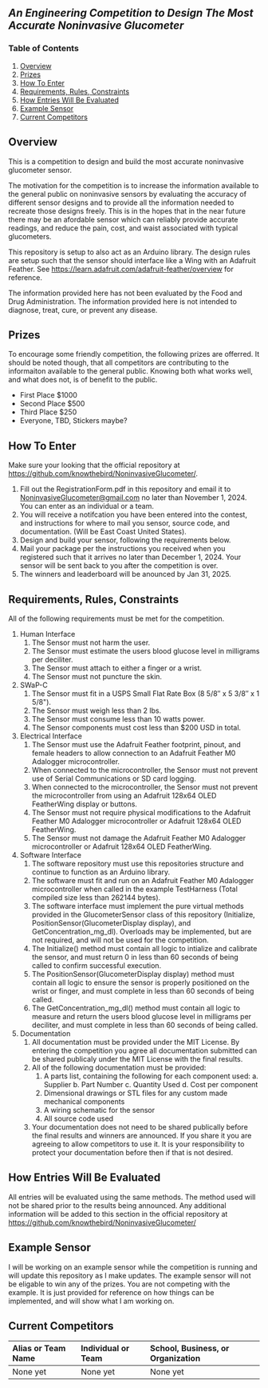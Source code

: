 ## _An Engineering Competition to Design The Most Accurate Noninvasive Glucometer_
### Table of Contents
1. [Overview](#overview)
2. [Prizes](#prizes)
3. [How To Enter](#how-to-enter)
4. [Requirements, Rules, Constraints](#requirements,-rules,-constraints)
5. [How Entries Will Be Evaluated](#how-entries-will-be-evaluated)
6. [Example Sensor](#example-sensor)
7. [Current Competitors](#current-competitors)

## Overview
This is a competition to design and build the most accurate noninvasive glucometer sensor. 

The motivation for the competition is to increase the information available to the general public on noninvasive sensors by evaluating the accuracy of different sensor designs and to provide all the information needed to recreate those designs freely.  This is in the hopes that in the near future there may be an afordable sensor which can reliably provide accurate readings, and reduce the pain, cost, and waist associated with typical glucometers.

This repository is setup to also act as an Arduino library.  The design rules are setup such that the sensor should interface like a Wing with an Adafruit Feather.  See https://learn.adafruit.com/adafruit-feather/overview for reference.

The information provided here has not been evaluated by the Food and Drug Administration.  The information provided here is not intended to diagnose, treat, cure, or prevent any disease.

## Prizes
To encourage some friendly competition, the following prizes are offerred.  It should be noted though, that all competitors are contributing to the informaiton available to the general public.  Knowing both what works well, and what does not, is of benefit to the public.
 - First Place $1000
 - Second Place $500
 - Third Place $250
 - Everyone, TBD, Stickers maybe?

## How To Enter
Make sure your looking that the official repository at https://github.com/knowthebird/NoninvasiveGlucometer/.
  1. Fill out the RegistrationForm.pdf in this  repository and email it to NoninvasiveGlucometer@gmail.com no later than November 1, 2024. You can enter as an individual or a team.
  2. You will receive a notifcation you have been entered into the contest, and instructions for where to mail you sensor, source code, and documentation. (Will be East Coast United States).
  3. Design and build your sensor, following the requirements below.
  4. Mail your package per the instructions you received when you registered such that it arrives no later than December 1, 2024. Your sensor will be sent back to you after the competition is over.
  5. The winners and leaderboard will be anounced by Jan 31, 2025.

## Requirements, Rules, Constraints
All of the following requirements must be met for the competition.

  1. Human Interface
     1. The Sensor must not harm the user.
     2. The Sensor must estimate the users blood glucose level in milligrams per deciliter.
     3. The Sensor must attach to either a finger or a wrist.
     4. The Sensor must not puncture the skin.
  2. SWaP-C
     1. The Sensor must fit in a USPS Small Flat Rate Box (8 5/8″ x 5 3/8″ x 1 5/8").
     2. The Sensor must weigh less than 2 lbs.
     3. The Sensor must consume less than 10 watts power.
     4. The Sensor components must cost less than $200 USD in total.
  3. Electrical Interface
     1. The Sensor must use the Adafruit Feather footprint, pinout, and female headers to allow connection to an Adafruit Feather M0 Adalogger microcontroller.
     2. When connected to the microcontroller, the Sensor must not prevent use of Serial Communications or SD card logging.
     3. When connected to the microcontroller, the Sensor must not prevent the microcontroller from using an Adafruit 128x64 OLED FeatherWing display or buttons.
     4. The Sensor must not require physical modifications to the Adafruit Feather M0 Adalogger microcontroller or Adafruit 128x64 OLED FeatherWing.
     5. The Sensor must not damage the Adafruit Feather M0 Adalogger microcontroller or Adafruit 128x64 OLED FeatherWing.
  4. Software Interface
     1. The software repository must use this repositories structure and continue to function as an Arduino library.
     2. The software must fit and run on an Adafruit Feather M0 Adalogger microcontroller when called in the example TestHarness (Total compiled size less than 262144 bytes).
     3. The software interface must implement the pure virtual methods provided in the GlucometerSensor class of this repository (Initialize, PositionSensor(GlucometerDisplay display), and GetConcentration_mg_dl). Overloads may be implemented, but are not required, and will not be used for the competition.
     4. The Initialize() method must contain all logic to intialize and calibrate the sensor, and must return 0 in less than 60 seconds of being called to confirm successful execution.
     5. The PositionSensor(GlucometerDisplay display) method must contain all logic to ensure the sensor is properly positioned on the wrist or finger, and must complete in less than 60 seconds of being called.
     6. The GetConcentration_mg_dl() method must contain all logic to measure and return the users blood glucose level in milligrams per deciliter, and must complete in less than 60 seconds of being called.
 5. Documentation
     1. All documentation must be provided under the MIT License. By entering the competition you agree all documentation submitted can be shared publicaly under the MIT License with the final results.
     2. All of the following documentation must be provided:
        1. A parts list, containing the following for each component used:
           a. Supplier
           b. Part Number
           c. Quantity Used
           d. Cost per component
        2. Dimensional drawings or STL files for any custom made mechanical components
        3. A wiring schematic for the sensor
        4. All source code used
    3. Your documentation does not need to be shared publically before the final results and winners are announced. If you share it you are agreeing to allow competitors to use it. It is your responsibility to protect your documentation before then if that is not desired.

## How Entries Will Be Evaluated
All entries will be evaluated using the same methods.  The method used will not be shared prior to the results being announced.  Any additional information will be added to this section in the official repository at https://github.com/knowthebird/NoninvasiveGlucometer/

## Example Sensor
I will be working on an example sensor while the competition is running and will update this repository as I make updates.  The example sensor will not be eligable to win any of the prizes.  You are not competing with the example.  It is just provided for reference on how things can be implemented, and will show what I am working on.

## Current Competitors
| Alias or Team Name | Individual or Team | School, Business, or Organization |
| :--------- | :-------- | :------- |
| None yet   | None yet  | None yet |


